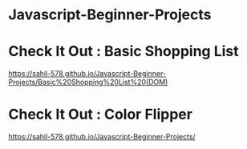 # Javascript-Beginner-Projects

# Check It Out : Basic Shopping List 
https://sahil-578.github.io/Javascript-Beginner-Projects/Basic%20Shopping%20List%20(DOM)

# Check It Out : Color Flipper
https://sahil-578.github.io/Javascript-Beginner-Projects/
